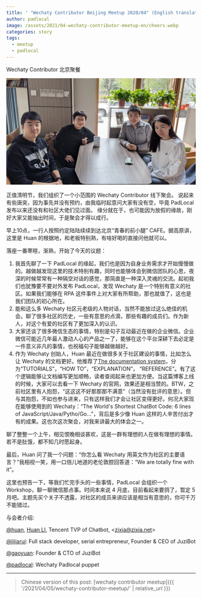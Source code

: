 ```yaml
---
title: ' "Wechaty Contributor Beijing Meetup 2020/04" (English translation WIP)'
author: padlocal
image: /assets/2021/04-wechaty-contributor-meetup-en/cheers.webp
categories: story
tags:
  - meetup
  - padlocal
---
```


Wechaty Contributor 北京聚餐

![Photo][wechaty-beijing-meetup-photo]

正值清明节，我们组织了一个小范围的 Wechaty Contributor 线下聚会。
说起来有些唐突，因为事先并没有预约，由我临时起意问大家有没有空，毕竟 PadLocal 发布以来还没有和社区大佬们见过面。
缘分就在于，也可能因为放假的缘故，刚好大家又能抽出时间，于是聚会才得以成行。

早上10点，一行人按照约定陆陆续续到达北京“青春的前小腿” CAFE。据高原讲，这里是 Huan 的根据地，和老板特别熟，有啥好喝的直接问他就可以。

落座一番寒暄，渐熟，开始了今天的议题：

1. 我首先聊了一下 PadLocal 的缘起，我们也是因为自身业务需求才开始慢慢做的。越做越发现这里的技术特别有趣，同时也能够体会到微信团队的心思，夜深的时候常常有一种隔空对话的感觉，那简直是一种深入灵魂的交流。起初我们也犹豫要不要对外发布 PadLocal，发现 Wechaty 是一个特别有意义的社区。如果我们能够在 RPA 这件事件上对大家有所帮助，那也就值了，这也是我们团队的初心所在。
2. 能和这么多 Wechaty 社区元老级的人物对话，当然不能放过这么绝佳的机会。聊了很多社区的历史，一些有意思的点滴，那些有趣的成员们。作为新人，对这个有爱的社区有了更加深入的认识。
3. 大家还谈了很多微信生态的事情，特别是句子互动最近在做的企业微信。企业微信可能近几年最人激动人心的产品之一了，能够在这个平台深耕下去必定是一件意义非凡的事情，也祝福句子能够越做越好。
4. 作为 Wechaty 创始人，Huan 最近在做很多关于社区建设的事情，比如怎么让 Wechaty 的文档更好。他推荐了[The documentation system](https://documentation.divio.com/)，分为“TUTORIALS”，“HOW TO”，“EXPLANATION”， “REFERENCE”。有了这个逻辑能够让文档编写更加顺畅，读者查阅起来也更加方便。当这篇博客上线的时候，大家可以去看一下 Wechaty 的官网，效果还是相当赞的。BTW，之前社区里有人抱怨，“这这这不好那那那不满意”（当然没有批评的意思）。但与其抱怨，不如也参与进来，只有这样我们才会让社区变得更好。何况大家现在能够使用到的 Wechaty：“The World's Shortest ChatBot Code: 6 lines of JavaScript/Java/Pytho/Go...”，背后是多少像 Huan 这样的人辛苦付出才有的成果。这也次这次聚会，对我来讲最大的体会之一。

聊了整整一个上午，相见恨晚相谈甚欢，这是一群有理想的人在做有理想的事情。若不是肚饿，都不知几时愿起身。

最后，Huan 问了我一个问题：“你怎么看 Wechaty 用英文作为社区的主要语言？”我相视一笑，用一口倍儿地道的老伦敦腔回答道：“We are totally fine with it”。

这里也预告一下，等我们忙完手头的一些事情，PadLocal 会组织一个 Workshop，聊一聊微信那点事。时间本来说 4 月底，目前看起来要鸽了，暂定 5 月吧。主题先买个关子不透露，对社区的成员来讲应该是相当有意思的，你可千万不能错过。

与会者介绍:

[@huan](https://github.com/huan), [Huan LI](https://wechaty.js.org/contributors/huan), Tencent TVP of Chatbot, \<zixia@zixia.net\>

[@lijiarui](https://github.com/lijiarui): Full stack developer, serial entrepreneur, Founder & CEO of JuziBot

[@gaoyuan](https://github.com/windmemory): Founder & CTO of JuziBot

[@padlocal](https://github.com/padlocal): Wechaty Padlocal puppet

[wechaty-beijing-meetup-photo]: /assets/2021/04-wechaty-contributor-meetup-en/cheers.webp

---

> Chinese version of this post: [wechaty contributor meetup]({{ '/2021/04/05/wechaty-contributor-meetup/' | relative_url }})
